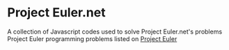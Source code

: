 # Project Euler.net

A collection of Javascript codes used to solve Project Euler.net's problems
Project Euler programming problems listed on [Project Euler](https://projecteuler.net)

